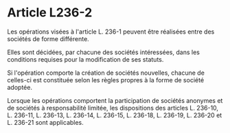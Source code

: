 # Article L236-2

Les opérations visées à l'article L. 236-1 peuvent être réalisées entre des sociétés de forme différente.

Elles sont décidées, par chacune des sociétés intéressées, dans les conditions requises pour la modification de ses statuts.

Si l'opération comporte la création de sociétés nouvelles, chacune de celles-ci est constituée selon les règles propres à la forme de société adoptée.

Lorsque les opérations comportent la participation de sociétés anonymes et de sociétés à responsabilité limitée, les dispositions des articles L. 236-10, L. 236-11, L. 236-13, L. 236-14, L. 236-15, L. 236-18, L. 236-19, L. 236-20 et L. 236-21 sont applicables.
